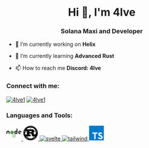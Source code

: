 <h1 align="center">Hi 👋, I'm 4lve</h1>
<h3 align="center">Solana Maxi and Developer</h3>

- 🔭 I’m currently working on **Helix**

- 🌱 I’m currently learning **Advanced Rust**

- 📫 How to reach me **Discord: 4lve**

<h3 align="left">Connect with me:</h3>
<p align="left">
<a href="https://twitter.com/4lve1" target="blank"><img align="center" src="https://raw.githubusercontent.com/rahuldkjain/github-profile-readme-generator/master/src/images/icons/Social/twitter.svg" alt="4lve1" height="30" width="40" /></a>
<a href="https://discord.com/users/347818082787393539" target="blank"><img align="center" src="https://sv.vecteezy.com/vektor-konst/6892625-discord-logo-ikon-redaktionell-vektor" alt="4lve1" height="30" width="40" /></a>
</p>

<h3 align="left">Languages and Tools:</h3>
<p align="left"> <a href="https://nodejs.org" target="_blank" rel="noreferrer"> <img src="https://raw.githubusercontent.com/devicons/devicon/master/icons/nodejs/nodejs-original-wordmark.svg" alt="nodejs" width="40" height="40"/> </a> <a href="https://www.rust-lang.org" target="_blank" rel="noreferrer"> <img src="https://raw.githubusercontent.com/devicons/devicon/master/icons/rust/rust-plain.svg" alt="rust" width="40" height="40"/> </a> <a href="https://svelte.dev" target="_blank" rel="noreferrer"> <img src="https://upload.wikimedia.org/wikipedia/commons/1/1b/Svelte_Logo.svg" alt="svelte" width="40" height="40"/> </a> <a href="https://tailwindcss.com/" target="_blank" rel="noreferrer"> <img src="https://www.vectorlogo.zone/logos/tailwindcss/tailwindcss-icon.svg" alt="tailwind" width="40" height="40"/> </a> <a href="https://www.typescriptlang.org/" target="_blank" rel="noreferrer"> <img src="https://raw.githubusercontent.com/devicons/devicon/master/icons/typescript/typescript-original.svg" alt="typescript" width="40" height="40"/> </a> </p>
